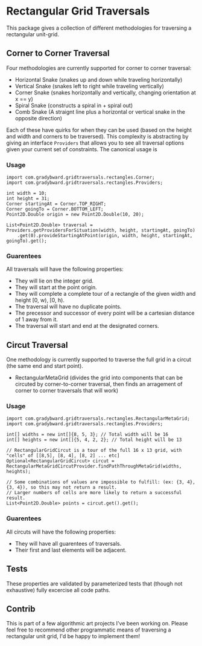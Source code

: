 # Rectangular Grid Traversals

This package gives a collection of different methodologies for traversing a rectangular unit-grid.

## Corner to Corner Traversal

Four methodologies are currently supported for corner to corner traversal:

- Horizontal Snake (snakes up and down while traveling horizontally)
- Vertical Snake (snakes left to right while traveling vertically)
- Corner Snake (snakes horizontally and vertically, changing orientation at x == y)
- Spiral Snake (constructs a spiral in + spiral out)
- Comb Snake (A straignt line plus a horizontal or vertical snake in the opposite direction)

Each of these have quirks for when they can be used (based on the height and width and corners to be traversed).
This complexity is abstracting by giving an interface `Providers` that allows you to see all traversal options
given your current set of constraints. The canonical usage is

### Usage

```
import com.gradybward.gridtraversals.rectangles.Corner;
import com.gradybward.gridtraversals.rectangles.Providers;

int width = 10;
int height = 31;
Corner startingAt = Corner.TOP_RIGHT;
Corner goingTo = Corner.BOTTOM_LEFT;
Point2D.Double origin = new Point2D.Double(10, 20);

List<Point2D.Double> traversal = Providers.getProvidersForSituation(width, height, startingAt, goingTo)
	.get(0).provideStartingAtPoint(origin, width, height, startingAt, goingTo).get();
```

### Guarentees

All traversals will have the following properties:

- They will lie on the integer grid.
- They will start at the point origin.
- They will complete a complete tour of a rectangle of the given width and height \[0, w), \[0, h).
- The traversal will have no duplicate points.
- The precessor and successor of every point will be a cartesian distance of 1 away from it.
- The traversal will start and end at the designated corners.


## Circut Traversal

One methodology is currently supported to traverse the full grid in a circut (the same end and start point).

- RectangularMetaGrid (divides the grid into components that can be circuted by corner-to-corner traversal, then finds an arragement of corner to corner traversals that will work)

### Usage

```
import com.gradybward.gridtraversals.rectangles.RectangularMetaGrid;
import com.gradybward.gridtraversals.rectangles.Providers;

int[] widths = new int[]{8, 5, 3}; // Total width will be 16
int[] heights = new int[]{5, 4, 2, 2}; // Total height will be 13

// RectangularGridCircut is a tour of the full 16 x 13 grid, with "cells" of [[8,5], [8, 4], [8, 2] ... etc]
Optional<RectangularGridCircut> circut = RectangularMetaGridCircutProvider.findPathThroughMetaGrid(widths, heights);

// Some combinations of values are impossible to fulfill: (ex: {3, 4}, {3, 4}), so this may not return a result.
// Larger numbers of cells are more likely to return a successful result.
List<Point2D.Double> points = circut.get().get();
```

### Guarentees

All circuts will have the following properties:

- They will have all guarentees of traversals.
- Their first and last elements will be adjacent.

## Tests

These properties are validated by parameterized tests that (though not exhaustive) fully excercise all code paths.

## Contrib

This is part of a few algorithmic art projects I've been working on. Please feel free to recommend other
programmatic means of traversing a rectangular unit grid, I'd be happy to implement them!
